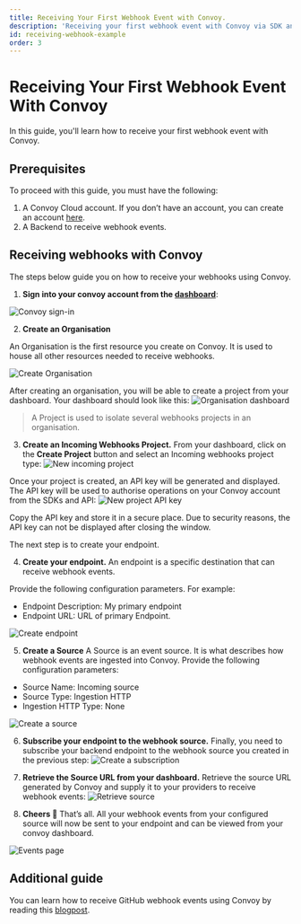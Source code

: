 ```yaml
---
title: Receiving Your First Webhook Event with Convoy.
description: 'Receiving your first webhook event with Convoy via SDK and API'
id: receiving-webhook-example
order: 3
---
```


# Receiving Your First Webhook Event With Convoy
In this guide, you'll learn how to receive your first webhook event with Convoy.

## Prerequisites
To proceed with this guide, you must have the following:
1. A Convoy Cloud account. If you don’t have an account, you can create an account [here](https://dashboard.getconvoy.io).
2. A Backend to receive webhook events.

## Receiving webhooks with Convoy
The steps below guide you on how to receive your webhooks using Convoy.

1. **Sign into your convoy account from the [dashboard](https://dashboard.getconvoy.io)**:

![Convoy sign-in](/docs-assets/dashboard-login.png)

2. **Create an Organisation**
    
An Organisation is the first resource you create on Convoy. It is used to house all other resources needed to receive webhooks.

![Create Organisation](/docs-assets/create-org-dashboard.png)

After creating an organisation, you will be able to create a project from your dashboard. Your dashboard should look like this:
![Organisation dashboard](/docs-assets/org-dashboard.png)

> A Project is used to isolate several webhooks projects in an organisation.

3. **Create an Incoming Webhooks Project.**
From your dashboard, click on the **Create Project** button and select an Incoming webhooks project type:
![New incoming project](/docs-assets/in-and-out-projects.png)

Once your project is created, an API key will be generated and displayed. The API key will be used to authorise operations on your Convoy account from the SDKs and API:
![New project API key](/docs-assets/project-api-key.png)

Copy the API key and store it in a secure place. Due to security reasons, the API key can not be displayed after closing the window.

The next step is to create your endpoint.

4. **Create your endpoint.** 
An endpoint is a specific destination that can receive webhook events. 

Provide the following configuration parameters. For example:
- Endpoint Description: My primary endpoint
- Endpoint URL: URL of primary Endpoint.

![Create endpoint](/docs-assets/create-endpoint.png)

5. **Create a Source**
A Source is an event source. It is what describes how webhook events are ingested into Convoy. Provide the following configuration parameters:
- Source Name: Incoming source
- Source Type: Ingestion HTTP
- Ingestion HTTP Type: None

![Create a source](/docs-assets/create-new-source.png)

6. **Subscribe your endpoint to the webhook source.**
Finally, you need to subscribe  your backend endpoint to the webhook source you created in the previous step:
![Create a subscription](/docs-assets/create-subscription.png)

7. **Retrieve the Source URL from your dashboard.**
Retrieve the source URL generated by Convoy and supply it to your providers to receive webhook events:
![Retrieve source](/docs-assets/retrieve-source.png)

8. **Cheers 🎉**
That’s all. All your webhook events from your configured source will now be sent to your endpoint and can be viewed from your convoy dashboard.

![Events page](/docs-assets/events-page.png)

## Additional guide

You can learn how to receive GitHub webhook events using Convoy by reading this [blogpost](https://getconvoy.io/blog/receiving-wehbook-events-from-github-with-convoy).
